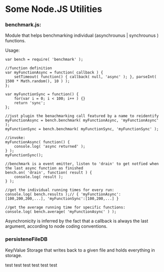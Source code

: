 Some Node.JS Utilities
===

### benchmark.js:

Module that helps benchmarking individual (asynchrounus | synchrounus ) functions.

Usage:

    var bench = require( 'benchmark' );

    //function definition
    var myFunctionAsync = function( callback ) {
        setTimeout( function() { callback( null, 'async' ); }, parseInt( 1500 * Math.random(), 10 ) );
    };

    var myFunctionSync = function() {
        for(var i = 0; i < 100; i++ ) {}
        return 'sync';
    };

    //just plugin the benachmarking call featured by a name to reidentify
    myFunctionAsync = bench.benchmark( myFunctionAsync, 'myFunctionAsync' );
    myFunctionSync = bench.benchmark( myFunctionSync, 'myFunctionSync' );

    //invoke:
    myFunctionAsync( function() {
        console.log( 'async returned' );
    } );
    myFunctionSync();

    //benchmark is a event emitter, listen to 'drain' to get notfied when the last async function as finished
    bench.on( 'drain', function( result ) {
        console.log( result );
    } );

    //get the individual running times for every run:
    console.log( bench.results );// { 'myFunctionAsync': [100,200,200,...], 'myFunctionSync':[100,200,...] }

    //get the average running time for specific functions:
    console.log( bench.average( 'myFunctionAsync' ) );

Asynchronicity is inferred by the fact that a callback is always the last argument, according to node coding conventions.

### persisteneFileDB

Key/Value Storage that writes back to a given file and holds everything in storage.

test test
test test test
test